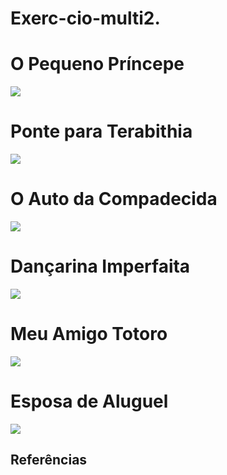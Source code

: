 # Exerc-cio-multi2.
<!DOCTYPE html>
<html>
    <head>
        <title>Galeria de Filmes</title>
    </head>
    <body>
        <h1>O Pequeno Príncepe</h1>
        <img src="https://upload.wikimedia.org/wikipedia/pt/thumb/f/f7/Le_Petit_Prince_2015.jpg/345px-Le_Petit_Prince_2015.jpg">
        <h1>Ponte para Terabithia</h1>
        <img src="https://upload.wikimedia.org/wikipedia/pt/b/bd/Bridgetoterabithiaposter.jpg">
        <h1>O Auto da Compadecida</h1>
        <img src="https://upload.wikimedia.org/wikipedia/pt/b/bf/O_auto_da_compadecida.jpg">
        <h1>Dançarina Imperfaita</h1>
        <img src="https://encrypted-tbn0.gstatic.com/images?q=tbn:ANd9GcQqI-9ybwu2wPdUtRr32Dwgg-gshb4rcHSvrNYAp0JlBYOlwr8C">
        <h1>Meu Amigo Totoro</h1>
        <img src="https://upload.wikimedia.org/wikipedia/pt/thumb/d/d0/Tonari_no_Totoro_p%C3%B4ster.png/360px-Tonari_no_Totoro_p%C3%B4ster.png">
        <h1>Esposa de Aluguel</h1>
        <img src="https://upload.wikimedia.org/wikipedia/pt/8/85/Esposa_de_Aluguel.jpg"> 
    </body>
    <footer>
        <h2>Referências</h2>
        <h3>
            <a href="https://pt.wikipedia.org/wiki/Le_Petit_Prince_(2015)" target="_blank"></a>
        </h3>
        <h3>
            <a href="https://pt.wikipedia.org/wiki/Bridge_to_Terabithia target="_blank"></a>
        </h3>
        <h3>
            <a href="https://pt.wikipedia.org/wiki/O_Auto_da_Compadecida_(filme)" target="_blank"></a>
        </h3>
        <h3>
            <a href="https://pt.wikipedia.org/wiki/Work_It_(filme)" target="_blank"></a>
        </h3>
        <h3>
            <a href="https://pt.wikipedia.org/wiki/Tonari_no_Totoro" target="_blank"></a>
        </h3>
        <h3>
            <a href="https://pt.wikipedia.org/wiki/Esposa_de_Aluguel" target="_blank"></a>
        </h3>
    </footer>
</html>

